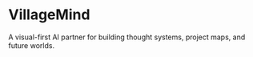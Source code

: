 # VillageMind
A visual-first AI partner for building thought systems, project maps, and future worlds.